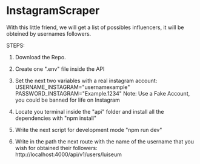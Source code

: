 # InstagramScraper
With this little friend, we will get a list of possibles influencers, it will be obteined by usernames followers.

STEPS:
1. Download the Repo.

2. Create one ".env" file inside the API

3. Set the next two variables with a real instagram account:  
    USERNAME_INSTAGRAM="usernamexample"
    PASSWORD_INSTAGRAM="Example.1234"
Note: Use a Fake Account, you could be banned for life on Instagram 
    
4. Locate you terminal inside the "api" folder and install all the dependencies with "npm install" 

5. Write the next script for development mode "npm run dev" 

6. Write in the path the next route with the name of the username that you wish for obtained their followers:  http://localhost:4000/api/v1/users/luiseum
